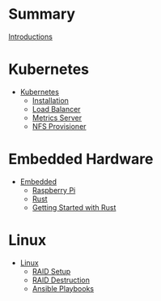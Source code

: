 # Summary

[Introductions](README.md)

# Kubernetes

- [Kubernetes]()
    - [Installation](kube/installation.md)
    - [Load Balancer](kube/metal_load_balancer.md)
    - [Metrics Server](kube/metrics_server.md)
    - [NFS Provisioner](kube/nfs_provisioner.md)

# Embedded Hardware

- [Embedded](embedded/README.md)
    - [Raspberry Pi](embedded/rasppi.md)
    - [Rust](embedded/rust_embedded.md)
    - [Getting Started with Rust](embedded/rust_getting_started.md)

# Linux
- [Linux]()
    - [RAID Setup]()
    - [RAID Destruction]()
    - [Ansible Playbooks]()